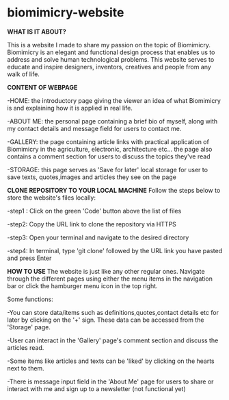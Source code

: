 # biomimicry-website

**WHAT IS IT ABOUT?**

This is a website I made to share my passion on the topic of Biomimicry. Biomimicry is an elegant and functional design process that enables us
to address and solve human technological problems. This website serves to educate and inspire designers, inventors, creatives and people from any walk of life.






**CONTENT OF WEBPAGE**

-HOME: the introductory page giving the viewer an idea of what Biomimicry is and explaining how it is applied in real life.
        
        
-ABOUT ME: the personal page containing a brief bio of myself, along with my contact details and message field for users to contact me.


-GALLERY: the page containing article links with practical application of Biomimicry in the agriculture, electronic, architecture etc...
          the page also contains a comment section for users to discuss the topics they've read
          
          
-STORAGE: this page serves as 'Save for later' local storage for user to save texts, quotes,images and articles they see on the page







**CLONE REPOSITORY TO YOUR LOCAL MACHINE**
Follow the steps below to store the website's files locally:


-step1 : Click on the green 'Code' button above the list of files

-step2: Copy the URL link to clone the repository via HTTPS

-step3: Open your terminal and navigate to the desired directory

-step4: In terminal, type 'git clone' followed by the URL link you have pasted and press Enter








**HOW TO USE**
The website is just like any other regular ones. Navigate through the different pages using either the menu
items in the navigation bar or click the hamburger menu icon in the top right.


Some functions:

-You can store data/items such as definitions,quotes,contact details etc for later by clicking on the '+' sign. These data
can be accessed from the 'Storage' page.

-User can interact in the 'Gallery' page's comment section and discuss the articles read.

-Some items like articles and texts can be 'liked' by clicking on the hearts next to them.

-There is message input field in the 'About Me' page for users to share or interact with me and sign up to a newsletter (not functional yet)
